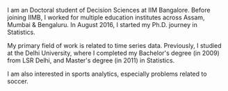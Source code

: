 I am an Doctoral student of Decision Sciences at IIM Bangalore. Before joining IIMB, I worked for multiple education institutes across Assam, Mumbai & Bengaluru. In August 2016, I started my Ph.D. journey in Statistics.

My primary field of work is related to time series data. Previously, I studied at the Delhi University, where I completed my Bachelor's degree (in 2009) from LSR Delhi, and Master's degree (in 2011) in Statistics.

I am also interested in sports analytics, especially problems related to soccer.
